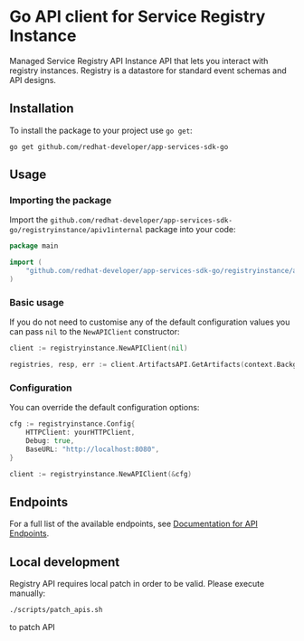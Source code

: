 # Go API client for Service Registry Instance

Managed Service Registry API Instance API that lets you interact with registry instances. Registry is a datastore for standard event schemas and API designs.

## Installation

To install the package to your project use `go get`:

```shell
go get github.com/redhat-developer/app-services-sdk-go
```

## Usage

### Importing the package

Import the `github.com/redhat-developer/app-services-sdk-go/registryinstance/apiv1internal` package into your code:

```go
package main

import (
    "github.com/redhat-developer/app-services-sdk-go/registryinstance/apiv1internal"
)
```

### Basic usage

If you do not need to customise any of the default configuration values you can pass `nil` to the `NewAPIClient` constructor:

```go
client := registryinstance.NewAPIClient(nil)

registries, resp, err := client.ArtifactsAPI.GetArtifacts(context.Background()).Execute()
```

### Configuration

You can override the default configuration options:

```go
cfg := registryinstance.Config{
    HTTPClient: yourHTTPClient,
    Debug: true,
    BaseURL: "http://localhost:8080",
}

client := registryinstance.NewAPIClient(&cfg)
```

## Endpoints

For a full list of the available endpoints, see [Documentation for API Endpoints](./client/README.md#documentation-for-api-endpoints).

## Local development

Registry API requires local patch in order to be valid. 
Please execute manually:

```bash
./scripts/patch_apis.sh
```

to patch API
